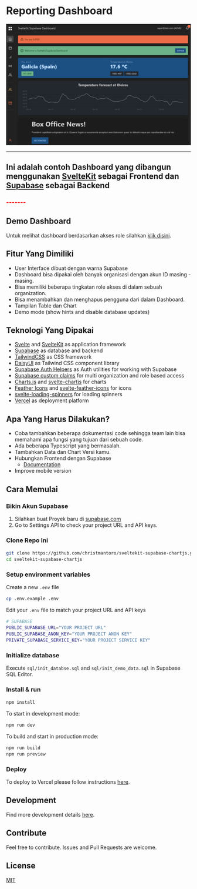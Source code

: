 # Reporting Dashboard

![alt text](/img/dashboard.png)

---

## Ini adalah contoh Dashboard yang dibangun menggunakan [SvelteKit](https://kit.svelte.dev/) sebagai Frontend dan  [Supabase](https://supabase.com/)  sebagai Backend

<h3>
<span style="color:red">
------- 
</h3>
</span>

## Demo Dashboard

Untuk melihat dashboard berdasarkan akses role silahkan [klik disini](https://sveltekit-supabase-dashboard.vercel.app/).

## Fitur Yang Dimiliki

- User Interface dibuat dengan warna Supabase
- Dashboard bisa dipakai oleh banyak organisasi dengan akun ID masing - masing.
- Bisa memiliki beberapa tingkatan role akses di dalam sebuah organization.
- Bisa menambahkan dan menghapus pengguna dari dalam Dashboard.
- Tampilan Table dan Chart 
- Demo mode (show hints and disable database updates)

## Teknologi Yang Dipakai

- [Svelte](https://svelte.dev/) and [SvelteKit](https://kit.svelte.dev/) as application framework
- [Supabase](https://supabase.com/) as database and backend
- [TailwindCSS](https://tailwindcss.com/) as CSS framework
- [DaisyUI](https://daisyui.com/) as Tailwind CSS component library
- [Supabase Auth Helpers](https://github.com/supabase/auth-helpers) as Auth utilities for working with Supabase
- [Supabase custom claims](https://github.com/supabase-community/supabase-custom-claims) for multi organization and role based access
- [Charts.js](https://www.chartjs.org/) and [svelte-chartjs](https://www.npmjs.com/package/svelte-chartjs) for charts
- [Feather Icons](https://feathericons.com/) and [svelte-feather-icons](https://www.npmjs.com/package/svelte-feather-icons) for icons
- [svelte-loading-spinners](https://www.npmjs.com/package/svelte-loading-spinners) for loading spinners
- [Vercel](https://vercel.com/) as deployment platform

## Apa Yang Harus Dilakukan?

- Coba tambahkan beberapa dokumentasi code sehingga team lain bisa memahami apa fungsi yang tujuan dari sebuah code.
- Ada beberapa Typescript yang bermasalah.
- Tambahkan Data dan Chart Versi kamu.
- Hubungkan Frontend dengan Supabase
	- [Documentation](https://supabase.com/docs/guides/getting-started/quickstarts/sveltekit)
- Improve mobile version

## Cara Memulai

### Bikin Akun Supabase

1. Silahkan buat Proyek baru di [supabase.com](https://supabase.com/)  
2. Go to Settings API to check your project URL and API keys.

### Clone Repo Ini

```bash
git clone https://github.com/christmantoro/sveltekit-supabase-chartjs.git
cd sveltekit-supabase-chartjs
```

### Setup environment variables

Create a new `.env` file

```bash
cp .env.example .env
```

Edit your `.env` file to match your project URL and API keys

```bash
# SUPABASE
PUBLIC_SUPABASE_URL="YOUR PROJECT URL"
PUBLIC_SUPABASE_ANON_KEY="YOUR PROJECT ANON KEY"
PRIVATE_SUPABASE_SERVICE_KEY="YOUR PROJECT SERVICE KEY"
```

### Initialize database

Execute `sql/init_databse.sql` and `sql/init_demo_data.sql` in Supabase SQL Editor.

### Install & run

```bash
npm install
```

To start in development mode:

```bash
npm run dev
```

To build and start in production mode:

```bash
npm run build
npm run preview
```

### Deploy

To deploy to Vercel please follow instructions [here](https://vercel.com/guides/deploying-svelte-with-vercel).

## Development

Find more development details [here](https://github.com/xulioc/sveltekit-supabase-dashboard/blob/main/README_DEV.md).

## Contribute

Feel free to contribute. Issues and Pull Requests are welcome.

## License

[MIT](https://github.com/xulioc/sveltekit-supabase-dashboard/blob/main/LICENSE)
